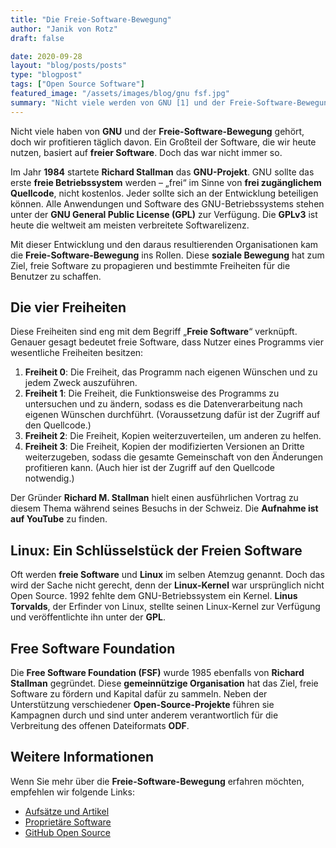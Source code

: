 ```yaml
---
title: "Die Freie-Software-Bewegung"
author: "Janik von Rotz"
draft: false

date: 2020-09-28
layout: "blog/posts/posts"
type: "blogpost"
tags: ["Open Source Software"]
featured_image: "/assets/images/blog/gnu fsf.jpg"
summary: "Nicht viele werden von GNU [1] und der Freie-Software-Bewegung gehört haben. Dennoch profitieren wir tagtäglich davon. Denn die meiste Software, die wir heute verwenden, ist freie Software. Doch das w..."
---
```


Nicht viele haben von **GNU** und der **Freie-Software-Bewegung** gehört, doch wir profitieren täglich davon. Ein Großteil der Software, die wir heute nutzen, basiert auf **freier Software**. Doch das war nicht immer so.

Im Jahr **1984** startete **Richard Stallman** das **GNU-Projekt**. GNU sollte das erste **freie Betriebssystem** werden – „frei“ im Sinne von **frei zugänglichem Quellcode**, nicht kostenlos. Jeder sollte sich an der Entwicklung beteiligen können. Alle Anwendungen und Software des GNU-Betriebssystems stehen unter der **GNU General Public License (GPL)** zur Verfügung. Die **GPLv3** ist heute die weltweit am meisten verbreitete Softwarelizenz.

Mit dieser Entwicklung und den daraus resultierenden Organisationen kam die **Freie-Software-Bewegung** ins Rollen. Diese **soziale Bewegung** hat zum Ziel, freie Software zu propagieren und bestimmte Freiheiten für die Benutzer zu schaffen.

## Die vier Freiheiten

Diese Freiheiten sind eng mit dem Begriff „**Freie Software**“ verknüpft. Genauer gesagt bedeutet freie Software, dass Nutzer eines Programms vier wesentliche Freiheiten besitzen:

1. **Freiheit 0**: Die Freiheit, das Programm nach eigenen Wünschen und zu jedem Zweck auszuführen.
2. **Freiheit 1**: Die Freiheit, die Funktionsweise des Programms zu untersuchen und zu ändern, sodass es die Datenverarbeitung nach eigenen Wünschen durchführt. (Voraussetzung dafür ist der Zugriff auf den Quellcode.)
3. **Freiheit 2**: Die Freiheit, Kopien weiterzuverteilen, um anderen zu helfen.
4. **Freiheit 3**: Die Freiheit, Kopien der modifizierten Versionen an Dritte weiterzugeben, sodass die gesamte Gemeinschaft von den Änderungen profitieren kann. (Auch hier ist der Zugriff auf den Quellcode notwendig.)

Der Gründer **Richard M. Stallman** hielt einen ausführlichen Vortrag zu diesem Thema während seines Besuchs in der Schweiz. Die **Aufnahme ist auf YouTube** zu finden.

## Linux: Ein Schlüsselstück der Freien Software

Oft werden **freie Software** und **Linux** im selben Atemzug genannt. Doch das wird der Sache nicht gerecht, denn der **Linux-Kernel** war ursprünglich nicht Open Source. 1992 fehlte dem GNU-Betriebssystem ein Kernel. **Linus Torvalds**, der Erfinder von Linux, stellte seinen Linux-Kernel zur Verfügung und veröffentlichte ihn unter der **GPL**.

## Free Software Foundation

Die **Free Software Foundation (FSF)** wurde 1985 ebenfalls von **Richard Stallman** gegründet. Diese **gemeinnützige Organisation** hat das Ziel, freie Software zu fördern und Kapital dafür zu sammeln. Neben der Unterstützung verschiedener **Open-Source-Projekte** führen sie Kampagnen durch und sind unter anderem verantwortlich für die Verbreitung des offenen Dateiformats **ODF**.

## Weitere Informationen

Wenn Sie mehr über die **Freie-Software-Bewegung** erfahren möchten, empfehlen wir folgende Links:

- [Aufsätze und Artikel](https://www.gnu.org/philosophy/essays-and-articles)
- [Proprietäre Software](https://www.gnu.org/proprietary/)
- [GitHub Open Source](https://github.com/open-source)
